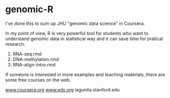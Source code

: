 # genomic-R

I've done this to sum up JHU "genomic data science" in Coursera.

In my point of view, R is very powerful tool for students who want to understand genomic data in statistical way and it can save time for pratical research.  

1. RNA-seq.rmd
2. DNA-methylation.rmd
3. RNA-align-intro.rmd

If someone is interested in more examples and teaching materials, there are some free courses on the web. 

www.coursera.org
www.edx.org
lagunita.stanford.edu


